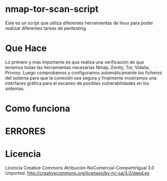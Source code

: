 nmap-tor-scan-script
====================

Este es un script que utiliza diferentes herramientas de linux para poder realizar diferentes tareas de pentesting

Que Hace
==========

Lo primero y mas importante es que realiza una verificación de que tenemos todas las herramientas necesarias
Nmap, Zenity, Tor, Vidalia, Privoxy.
Luego comprobamos y configuramos automáticamente los ficheros del sistema para que la conexión sea segura
y finalmente mostramos una interfaces gráfica para el escaneo de posibles vulnerabilidades en los sistemas.

Como funciona
=============

ERRORES
=======

Licencia
========

Licencia Creative Commons Atribución-NoComercial-CompartirIgual 3.0 Unported.
http://creativecommons.org/licenses/by-nc-sa/3.0/deed.es
